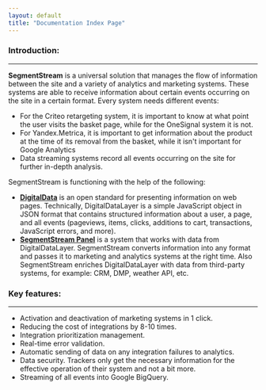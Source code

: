 ```yaml
---
layout: default
title: "Documentation Index Page"
---
```


### Introduction:
------
**SegmentStream** is a universal solution that manages the flow of information between the site and a variety of analytics and marketing systems. These systems are able to receive information about certain events occurring on the site in a certain format. Every system needs different events:
- For the Criteo retargeting system, it is important to know at what point the user visits the basket page, while for the OneSignal system it is not.
- For Yandex.Metrica, it is important to get information about the product at the time of its removal from the basket, while it isn't important for Google Analytics
- Data streaming systems record all events occurring on the site for further in-depth analysis.

SegmentStream is functioning with the help of the following:
- **[DigitalData](http://docs.segmentstream.com/for-developer/)** is an open standard for presenting information on web pages. Technically, DigitalDataLayer is a simple JavaScript object in JSON format that contains structured information about a user, a page, and all events (pageviews, items, clicks, additions to cart, transactions, JavaScript errors, and more).
- **[SegmentStream Panel](http://docs.segmentstream.com/for-analyst/)** is a system that works with data from DigitalDataLayer. SegmentStream converts information into any format and passes it to marketing and analytics systems at the right time. Also SegmentStream enriches DigitalDataLayer with data from third-party systems, for example: CRM, DMP, weather API, etc.

### Key features:
------
- Activation and deactivation of marketing systems in 1 click.
- Reducing the cost of integrations by 8-10 times.
- Integration prioritization management.
- Real-time error validation.
- Automatic sending of data on any integration failures to analytics.
- Data security. Trackers only get the necessary information for the effective operation of their system and not a bit more.
- Streaming of all events into Google BigQuery.
